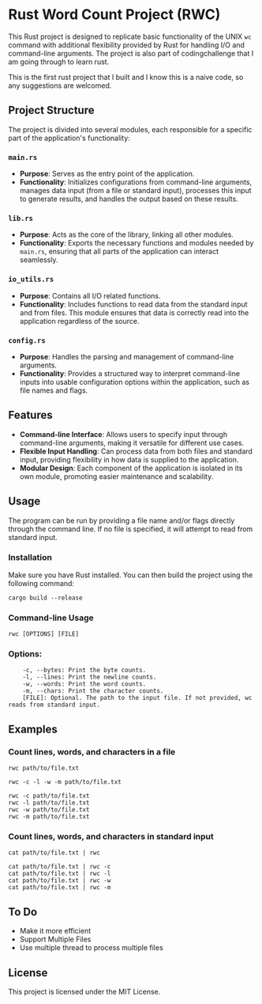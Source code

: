 # Rust Word Count Project (RWC)
This Rust project is designed to replicate basic functionality of the UNIX `wc` command with additional flexibility provided by Rust for handling I/O and command-line arguments. The project is also part of codingchallenge that I am going through to learn rust.

This is the first rust project that I built and I know this is a naive code, so any suggestions are welcomed.

## Project Structure

The project is divided into several modules, each responsible for a specific part of the application's functionality:

### `main.rs`

- **Purpose**: Serves as the entry point of the application.
- **Functionality**: Initializes configurations from command-line arguments, manages data input (from a file or standard input), processes this input to generate results, and handles the output based on these results.

### `lib.rs`

- **Purpose**: Acts as the core of the library, linking all other modules.
- **Functionality**: Exports the necessary functions and modules needed by `main.rs`, ensuring that all parts of the application can interact seamlessly.

### `io_utils.rs`

- **Purpose**: Contains all I/O related functions.
- **Functionality**: Includes functions to read data from the standard input and from files. This module ensures that data is correctly read into the application regardless of the source.

### `config.rs`

- **Purpose**: Handles the parsing and management of command-line arguments.
- **Functionality**: Provides a structured way to interpret command-line inputs into usable configuration options within the application, such as file names and flags.

## Features

- **Command-line Interface**: Allows users to specify input through command-line arguments, making it versatile for different use cases.
- **Flexible Input Handling**: Can process data from both files and standard input, providing flexibility in how data is supplied to the application.
- **Modular Design**: Each component of the application is isolated in its own module, promoting easier maintenance and scalability.


## Usage
The program can be run by providing a file name and/or flags directly through the command line. If no file is specified, it will attempt to read from standard input.

### Installation
Make sure you have Rust installed.
You can then build the project using the following command:

```
cargo build --release
```

### Command-line Usage
```
rwc [OPTIONS] [FILE]
```
### Options:
```
    -c, --bytes: Print the byte counts.
    -l, --lines: Print the newline counts.
    -w, --words: Print the word counts.
    -m, --chars: Print the character counts.
    [FILE]: Optional. The path to the input file. If not provided, wc reads from standard input.
```

## Examples

### Count lines, words, and characters in a file
```
rwc path/to/file.txt
```

```
rwc -c -l -w -m path/to/file.txt
```

```
rwc -c path/to/file.txt
rwc -l path/to/file.txt
rwc -w path/to/file.txt
rwc -m path/to/file.txt
```

### Count lines, words, and characters in standard input
```
cat path/to/file.txt | rwc 
```
```
cat path/to/file.txt | rwc -c
cat path/to/file.txt | rwc -l
cat path/to/file.txt | rwc -w
cat path/to/file.txt | rwc -m
```

## To Do
- Make it more efficient
- Support Multiple Files
- Use multiple thread to process multiple files

## License

This project is licensed under the MIT License.